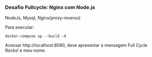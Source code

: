 ### Desafio Fullcycle: Nginx com Node.js   


NodeJs, Mysql, Nginx(proxy-reverso)

Para executar: 

```shell
docker-compose up --build -d
```

Acessar http://localhost:8080, deve apresentar a mensagem Full Cycle Rocks! e meu nome.